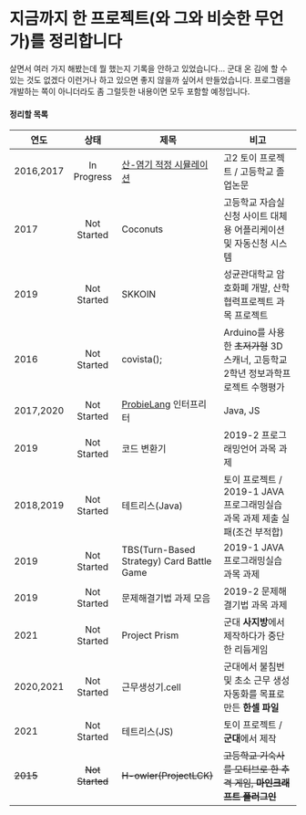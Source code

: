 # 지금까지 한 프로젝트(와 그와 비슷한 무언가)를 정리합니다

살면서 여러 가지 해봤는데 뭘 했는지 기록을 안하고 있었습니다... 군대 온 김에 할 수 있는 것도 없겠다 이런거나 하고 있으면 좋지 않을까 싶어서 만들었습니다. 프로그램을 개발하는 쪽이 아니더라도 좀 그럴듯한 내용이면 모두 포함할 예정입니다.

#### 정리할 목록

|연도|상태|제목|비고|
|-|:-:|-|-|
|2016,2017|In Progress|[산-염기 적정 시뮬레이션](https://orb-h.github.io/projects/ko/2016/titration)|고2 토이 프로젝트 / 고등학교 졸업논문|
|2017|Not Started|Coconuts|고등학교 자습실 신청 사이트 대체용 어플리케이션 및 자동신청 시스템|
|2019|Not Started|SKKOIN|성균관대학교 암호화폐 개발, 산학협력프로젝트 과목 프로젝트|
|2016|Not Started|covista();|Arduino를 사용한 ~~초저가형~~ 3D 스캐너, 고등학교 2학년 정보과학프로젝트 수행평가|
|2017,2020|Not Started|[ProbieLang](https://heartade.github.io/ProbieLang) 인터프리터|Java, JS|
|2019|Not Started|코드 변환기|2019-2 프로그래밍언어 과목 과제|
|2018,2019|Not Started|테트리스(Java)|토이 프로젝트 / 2019-1 JAVA프로그래밍실습 과목 과제 제출 실패(조건 부적합)|
|2019|Not Started|TBS(Turn-Based Strategy) Card Battle Game|2019-1 JAVA프로그래밍실습 과목 과제|
|2019|Not Started|문제해결기법 과제 모음|2019-2 문제해결기법 과목 과제|
|2021|Not Started|Project Prism|군대 **사지방**에서 제작하다가 중단한 리듬게임|
|2020,2021|Not Started|근무생성기.cell|군대에서 불침번 및 초소 근무 생성 자동화를 목표로 만든 **한셀 파일**|
|2021|Not Started|테트리스(JS)|토이 프로젝트 / **군대**에서 제작|
|~~2015~~|~~Not Started~~|~~H-owler(ProjectLCK)~~|~~고등학교 기숙사를 모티브로 한 추격 게임, **마인크래프트 플러그인**~~|

